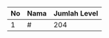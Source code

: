 | No | Nama            | Jumlah Level |
|----|-----------------|--------------|
| 1  | #    |    204        |
